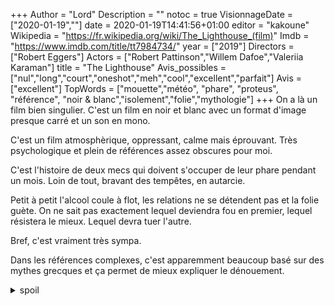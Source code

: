 +++
Author = "Lord"
Description = ""
notoc = true
VisionnageDate = ["2020-01-19",""]
date = 2020-01-19T14:41:56+01:00
editor = "kakoune"
Wikipedia = "https://fr.wikipedia.org/wiki/The_Lighthouse_(film)"
Imdb = "https://www.imdb.com/title/tt7984734/"
year = ["2019"]
Directors = ["Robert Eggers"]
Actors = ["Robert Pattinson","Willem Dafoe","Valeriia Karaman"]
title = "The Lighthouse"
Avis_possibles = ["nul","long","court","oneshot","meh","cool","excellent","parfait"]
Avis = ["excellent"] 
TopWords = ["mouette","météo", "phare", "proteus", "référence", "noir & blanc","isolement","folie","mythologie"]
+++
On a là un film bien singulier.
C'est un film en noir et blanc avec un format d'image presque carré et un son en mono.

C'est un film atmosphèrique, oppressant, calme mais éprouvant.
Très psychologique et plein de références assez obscures pour moi.

C'est l'histoire de deux mecs qui doivent s'occuper de leur phare pendant un mois.
Loin de tout, bravant des tempêtes, en autarcie.

Petit à petit l'alcool coule à flot, les relations ne se détendent pas et la folie guète.
On ne sait pas exactement lequel deviendra fou en premier, lequel résistera le mieux.
Lequel devra tuer l'autre.

Bref, c'est vraiment très sympa.

Dans les références complexes, c'est apparemment beaucoup basé sur des mythes grecques et ça permet de mieux expliquer le dénouement.

<details><summary>spoil</summary>
En gros *Robert Pattinson* est calqué sur *Prométheus* et *Willem Dafoe* sur *Proteus*.
*Proteus* est un dieu de la mer et *Prométhéus* un titan ayant défié les dieux en leur volant le feu (la lumière du phare).
Pour le punir, les dieux attachèrent *Prométhéus* a un rocher où chaque jour ils envoyèrent un aigle lui bouffer le foie (la scène finale des mouettes lui bouffant la panse).
</details>
